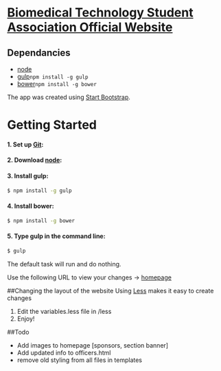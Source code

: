 # [Biomedical Technology Student Association Official Website](http://sdsubtsa.sdsu.edu/)

## Dependancies
* [node](http://nodejs.org/)
* [gulp](http://gulpjs.com/)`npm install -g gulp`
* [bower](http://bower.io/)`npm install -g bower` 

The app was created using [Start Bootstrap](http://startbootstrap.com/).

# Getting Started

#### 1. Set up [Git](https://help.github.com/articles/set-up-git/#setting-up-git):

#### 2. Download [node](http://nodejs.org/download/):


#### 3. Install gulp:

```sh
$ npm install -g gulp
```

#### 4. Install bower:

```sh
$ npm install -g bower
```

#### 5. Type gulp in the command line:

```sh
$ gulp
```

The default task will run and do nothing.

Use the following URL to view your changes -> [homepage](http://localhost:8080/#/Home)



##Changing the layout of the website
Using [Less](http://lesscss.org/) makes it easy to create changes

1. Edit the variables.less file in /less
2. Enjoy!



##Todo

- Add images to homepage [sponsors, section banner]
- Add updated info to officers.html
- remove old styling from all files in templates